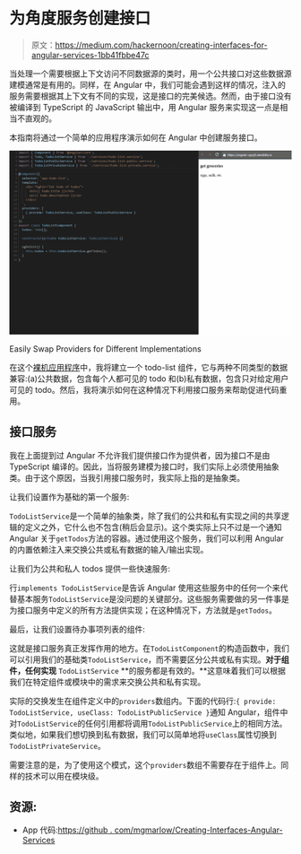 # 为角度服务创建接口

> 原文：<https://medium.com/hackernoon/creating-interfaces-for-angular-services-1bb41fbbe47c>

当处理一个需要根据上下文访问不同数据源的类时，用一个公共接口对这些数据源建模通常是有用的。同样，在 Angular 中，我们可能会遇到这样的情况，注入的服务需要根据其上下文有不同的实现，这是接口的完美候选。然而，由于接口没有被编译到 TypeScript 的 JavaScript 输出中，用 Angular 服务来实现这一点是相当不直观的。

本指南将通过一个简单的应用程序演示如何在 Angular 中创建服务接口。

![](img/e8e71e6c69f97366c1d64ba16695ec05.png)

Easily Swap Providers for Different Implementations

在这个[裸机应用程序](https://github.com/mgmarlow/Creating-Interfaces-Angular-Services)中，我将建立一个 todo-list 组件，它与两种不同类型的数据兼容:(a)公共数据，包含每个人都可见的 todo 和(b)私有数据，包含只对给定用户可见的 todo。然后，我将演示如何在这种情况下利用接口服务来帮助促进代码重用。

## 接口服务

我在上面提到过 Angular 不允许我们提供接口作为提供者，因为接口不是由 TypeScript 编译的。因此，当将服务建模为接口时，我们实际上必须使用抽象类。由于这个原因，当我引用接口服务时，我实际上指的是抽象类。

让我们设置作为基础的第一个服务:

`TodoListService`是一个简单的抽象类，除了我们的公共和私有实现之间的共享逻辑的定义之外，它什么也不包含(稍后会显示)。这个类实际上只不过是一个通知 Angular 关于`getTodos`方法的容器。通过使用这个服务，我们可以利用 Angular 的内置依赖注入来交换公共或私有数据的输入/输出实现。

让我们为公共和私人 todos 提供一些快速服务:

行`implements TodoListService`是告诉 Angular 使用这些服务中的任何一个来代替基本服务`TodoListService`是没问题的关键部分。这些服务需要做的另一件事是为接口服务中定义的所有方法提供实现；在这种情况下，方法就是`getTodos`。

最后，让我们设置待办事项列表的组件:

这就是接口服务真正发挥作用的地方。在`TodoListComponent`的构造函数中，我们可以引用我们的基础类`TodoListService`，而不需要区分公共或私有实现。**对于组件，任何实现** `TodoListService` **的服务都是有效的。**这意味着我们可以根据我们在特定组件或模块中的需求来交换公共和私有实现。

实际的交换发生在组件定义中的`providers`数组内。下面的代码行:`{ provide: TodoListService, useClass: TodoListPublicService }`通知 Angular，组件中对`TodoListService`的任何引用都将调用`TodoListPublicService`上的相同方法。类似地，如果我们想切换到私有数据，我们可以简单地将`useClass`属性切换到`TodoListPrivateService`。

需要注意的是，为了使用这个模式，这个`providers`数组不需要存在于组件上。同样的技术可以用在模块级。

## 资源:

*   App 代码:[https://github . com/mgmarlow/Creating-Interfaces-Angular-Services](https://github.com/mgmarlow/Creating-Interfaces-Angular-Services)